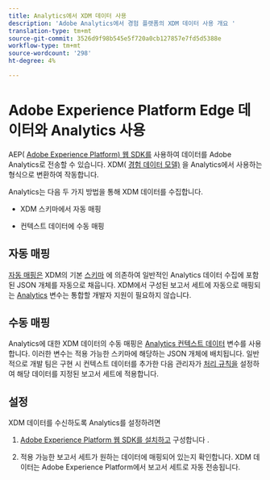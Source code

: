 ```yaml
---
title: Analytics에서 XDM 데이터 사용
description: 'Adobe Analytics에서 경험 플랫폼의 XDM 데이터 사용 개요 '
translation-type: tm+mt
source-git-commit: 3526d9f98b545e5f720a0cb127857e7fd5d5388e
workflow-type: tm+mt
source-wordcount: '298'
ht-degree: 4%

---
```



# Adobe Experience Platform Edge 데이터와 Analytics 사용

AEP( [Adobe Experience Platform) 웹 SDK를](https://docs.adobe.com/content/help/ko-KR/launch/using/extensions-ref/adobe-extension/aep-extension/overview.html) 사용하여 데이터를 Adobe Analytics로 전송할 수 있습니다. XDM( [경험 데이터 모델)](https://docs.adobe.com/content/help/en/experience-platform/xdm/home.html) 을 Analytics에서 사용하는 형식으로 변환하여 작동합니다.

Analytics는 다음 두 가지 방법을 통해 XDM 데이터를 수집합니다.

* XDM 스키마에서 자동 매핑

* 컨텍스트 데이터에 수동 매핑

## 자동 매핑

[자동 매핑은](https://git.corp.adobe.com/AdobeDocs/analytics.en/blob/master/help/implement/aep-edge/xdm-manual.md) XDM의 기본 [스키마](https://docs.adobe.com/content/help/en/experience-platform/xdm/schema/composition.html) 에 의존하여 일반적인 Analytics 데이터 수집에 포함된 JSON 개체를 자동으로 채웁니다. XDM에서 구성된 보고서 세트에 자동으로 매핑되는 [Analytics](https://git.corp.adobe.com/analytics-data-collection/anedge/blob/master/XDM_Translator.md) 변수는 통합할 개발자 지원이 필요하지 않습니다.

## 수동 매핑

Analytics에 대한 XDM 데이터의 수동 매핑은 [Analytics 컨텍스트 데이터](https://docs.adobe.com/content/help/en/analytics/implementation/vars/page-vars/contextdata.html) 변수를 사용합니다. 이러한 변수는 적용 가능한 스키마에 해당하는 JSON 개체에 배치됩니다. 일반적으로 개발 팀은 구현 시 컨텍스트 데이터를 추가한 다음 관리자가 [처리 규칙을](https://docs.adobe.com/content/help/en/analytics/admin/admin-tools/processing-rules/processing-rules-configuration/t-processing-rules.html) 설정하여 해당 데이터를 지정된 보고서 세트에 적용합니다.


## 설정

XDM 데이터를 수신하도록 Analytics를 설정하려면

1. [Adobe Experience Platform 웹 SDK를 설치하고](https://docs.adobe.com/content/help/en/experience-platform/edge/fundamentals/configuring-the-sdk.html) 구성합니다 [](https://docs.adobe.com/content/help/en/experience-platform/edge/fundamentals/installing-the-sdk.html).

2. 적용 가능한 보고서 세트가 원하는 데이터에 매핑되어 있는지 확인합니다. XDM 데이터는 Adobe Experience Platform에서 보고서 세트로 자동 전송됩니다.

